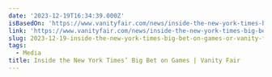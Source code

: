 ```yaml
---
date: '2023-12-19T16:34:39.000Z'
isBasedOn: 'https://www.vanityfair.com/news/inside-the-new-york-times-big-bet-on-games'
link: 'https://www.vanityfair.com/news/inside-the-new-york-times-big-bet-on-games'
slug: 2023-12-19-inside-the-new-york-times-big-bet-on-games-or-vanity-fair
tags:
  - Media
title: Inside the New York Times’ Big Bet on Games | Vanity Fair
---
```


